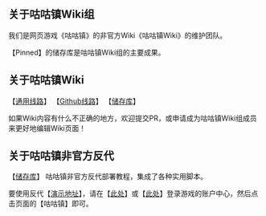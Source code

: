 ## 关于咕咕镇Wiki组
我们是网页游戏《咕咕镇》的非官方Wiki《咕咕镇Wiki》的维护团队。

【Pinned】的储存库是咕咕镇Wiki组的主要成果。   

## 关于咕咕镇Wiki
【[通用线路](https://gu.inari.site/Wiki)】   【[Github线路](https://gugutown.github.io/Wiki)】   【[储存库](https://github.com/GuguTown/Wiki)】

如果Wiki内容有什么不正确的地方，欢迎提交PR，或申请成为咕咕镇Wiki组成员来更好地编辑Wiki页面！

## 关于咕咕镇非官方反代
【[储存库](https://github.com/GuguTown/Proxy)】 咕咕镇非官方反代部署教程，集成了各种实用脚本。

要使用反代【[演示地址](https://momo.inari.site)】，请在【[此处](https://kf.inari.site)】或【[此处](https://mkf.inari.site)】登录游戏的账户中心，然后点击页面的【咕咕镇】即可。




<!--
**Here are some ideas to get you started:**

🙋‍♀️ A short introduction - what is your organization all about?
🌈 Contribution guidelines - how can the community get involved?
👩‍💻 Useful resources - where can the community find your docs? Is there anything else the community should know?
🍿 Fun facts - what does your team eat for breakfast?
🧙 Remember, you can do mighty things with the power of [Markdown](https://docs.github.com/github/writing-on-github/getting-started-with-writing-and-formatting-on-github/basic-writing-and-formatting-syntax)
-->

